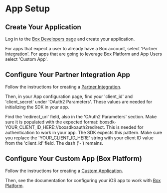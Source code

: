 App Setup
=========

Create Your Application
-----------------------
Log in to the [Box Developers page](https://developers.box.com/) and create your application.

For apps that expect a user to already have a Box account, select 'Partner Integration'.  For apps that are going to leverage Box Platform and App Users select 'Custom App'.

Configure Your Partner Integration App
--------------------------
Follow the instructions for creating a [Partner Integration](https://developer.box.com/docs/partner-integrations).

Then, in your App configuration page, find your 'client_id' and 'client_secret' under 'OAuth2 Parameters'. These values are needed for initializing the SDK in your app.

Find the 'redirect_uri' field, also in the 'OAuth2 Parameters' section. Make sure it is populated with the expected format: boxsdk-YOUR_CLIENT_ID_HERE://boxsdkoauth2redirect. This is needed for authentication to work in your app. The SDK expects this pattern.
Make sure you replace the 'YOUR_CLIENT_ID_HERE' string with your client ID value from the 'client_id' field. The dash ('-') remains.

Configure Your Custom App (Box Platform)
--------------------------
Follow the instructions for creating a [Custom Application](https://developer.box.com/docs/custom-applications).

Then, see the documentation for configuring your iOS app to work with [Box Platform](https://github.com/box/box-ios-sdk/tree/master/doc).